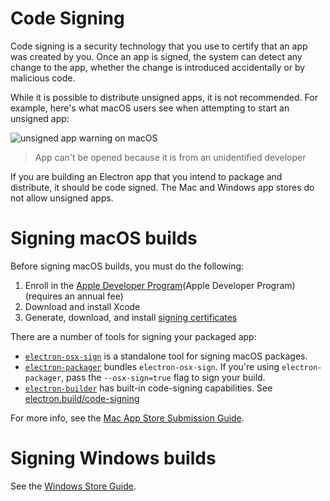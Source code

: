 # Code Signing

Code signing is a security technology that you use to certify that an app was 
created by you. Once an app is signed, the system can detect any change to the 
app, whether the change is introduced accidentally or by malicious code.

While it is possible to distribute unsigned apps, it is not recommended. 
For example, here's what macOS users see when attempting to start an unsigned app:

![unsigned app warning on macOS](https://user-images.githubusercontent.com/2289/39488937-bdc854ba-4d38-11e8-88f8-7b3c125baefc.png)

> App can't be opened because it is from an unidentified developer

If you are building an Electron app that you intend to package and distribute, 
it should be code signed. The Mac and Windows app stores do not allow unsigned 
apps.

# Signing macOS builds

Before signing macOS builds, you must do the following:

1. Enroll in the [Apple Developer Program](Apple Developer Program) (requires an annual fee)
2. Download and install Xcode
3. Generate, download, and install [signing certificates]

There are a number of tools for signing your packaged app:

- [`electron-osx-sign`] is a standalone tool for signing macOS packages.
- [`electron-packager`] bundles `electron-osx-sign`. If you're using `electron-packager`,
pass the `--osx-sign=true` flag to sign your build.
- [`electron-builder`] has built-in code-signing capabilities. See [electron.build/code-signing](https://www.electron.build/code-signing)

For more info, see the [Mac App Store Submission Guide].

# Signing Windows builds

See the [Windows Store Guide].

[Apple Developer Program]: https://developer.apple.com/programs/
[`electron-osx-sign`]: https://github.com/electron-userland/electron-osx-sign
[`electron-packager`]: https://github.com/electron-userland/electron-packager
[`electron-builder`]: https://github.com/electron/electron-builder
[Xcode]: https://developer.apple.com/xcode
[signing certificates]: https://github.com/electron-userland/electron-osx-sign/wiki/1.-Getting-Started#certificates
[Mac App Store Submission Guide]: mac-app-store-submission-guide.md
[Windows Store Guide]: windows-store-guide.md